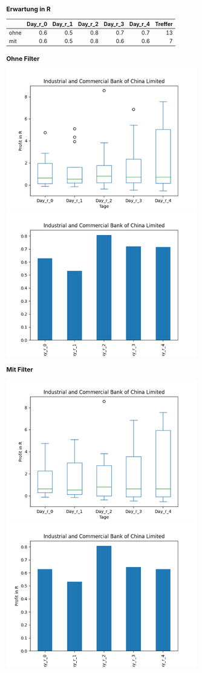 ### Erwartung in R
|      |   Day_r_0 |   Day_r_1 |   Day_r_2 |   Day_r_3 |   Day_r_4 |   Treffer |
|:-----|----------:|----------:|----------:|----------:|----------:|----------:|
| ohne |       0.6 |       0.5 |       0.8 |       0.7 |       0.7 |        13 |
| mit  |       0.6 |       0.5 |       0.8 |       0.6 |       0.6 |         7 |

### Ohne Filter
![image info](./data/IDCBY_box_all.png)
![image info](./data/IDCBY_median_all.png)

### Mit Filter
![image info](./data/IDCBY_box_filtered.png)
![image info](./data/IDCBY_median_filtered.png)